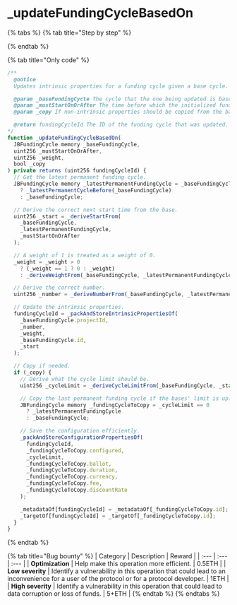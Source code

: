 # \_updateFundingCycleBasedOn

{% tabs %}
{% tab title="Step by step" %}

{% endtab %}

{% tab title="Only code" %}
```javascript
/** 
  @notice
  Updates intrinsic properties for a funding cycle given a base cycle.

  @param _baseFundingCycle The cycle that the one being updated is based on.
  @param _mustStartOnOrAfter The time before which the initialized funding cycle can't start.
  @param _copy If non-intrinsic properties should be copied from the base funding cycle.

  @return fundingCycleId The ID of the funding cycle that was updated.
*/
function _updateFundingCycleBasedOn(
  JBFundingCycle memory _baseFundingCycle,
  uint256 _mustStartOnOrAfter,
  uint256 _weight,
  bool _copy
) private returns (uint256 fundingCycleId) {
  // Get the latest permanent funding cycle.
  JBFundingCycle memory _latestPermanentFundingCycle = _baseFundingCycle.cycleLimit > 0
    ? _latestPermanentCycleBefore(_baseFundingCycle)
    : _baseFundingCycle;

  // Derive the correct next start time from the base.
  uint256 _start = _deriveStartFrom(
    _baseFundingCycle,
    _latestPermanentFundingCycle,
    _mustStartOnOrAfter
  );

  // A weight of 1 is treated as a weight of 0.
  _weight = _weight > 0
    ? (_weight == 1 ? 0 : _weight)
    : _deriveWeightFrom(_baseFundingCycle, _latestPermanentFundingCycle, _start);

  // Derive the correct number.
  uint256 _number = _deriveNumberFrom(_baseFundingCycle, _latestPermanentFundingCycle, _start);

  // Update the intrinsic properties.
  fundingCycleId = _packAndStoreIntrinsicPropertiesOf(
    _baseFundingCycle.projectId,
    _number,
    _weight,
    _baseFundingCycle.id,
    _start
  );

  // Copy if needed.
  if (_copy) {
    // Derive what the cycle limit should be.
    uint256 _cycleLimit = _deriveCycleLimitFrom(_baseFundingCycle, _start);

    // Copy the last permanent funding cycle if the bases' limit is up.
    JBFundingCycle memory _fundingCycleToCopy = _cycleLimit == 0
      ? _latestPermanentFundingCycle
      : _baseFundingCycle;

    // Save the configuration efficiently.
    _packAndStoreConfigurationPropertiesOf(
      fundingCycleId,
      _fundingCycleToCopy.configured,
      _cycleLimit,
      _fundingCycleToCopy.ballot,
      _fundingCycleToCopy.duration,
      _fundingCycleToCopy.currency,
      _fundingCycleToCopy.fee,
      _fundingCycleToCopy.discountRate
    );

    _metadataOf[fundingCycleId] = _metadataOf[_fundingCycleToCopy.id];
    _targetOf[fundingCycleId] = _targetOf[_fundingCycleToCopy.id];
  }
}
```
{% endtab %}

{% tab title="Bug bounty" %}
| Category | Description | Reward |
| :--- | :--- | :--- |
| **Optimization** | Help make this operation more efficient. | 0.5ETH |
| **Low severity** | Identify a vulnerability in this operation that could lead to an inconvenience for a user of the protocol or for a protocol developer. | 1ETH |
| **High severity** | Identify a vulnerability in this operation that could lead to data corruption or loss of funds. | 5+ETH |
{% endtab %}
{% endtabs %}


